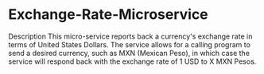 # Exchange-Rate-Microservice
Description
This micro-service reports back a currency's exchange rate in terms of United States Dollars. The service allows for a calling program to send a desired currency, such as MXN (Mexican Peso), in which case the service will respond back with the exchange rate of 1 USD to X MXN Pesos. 
